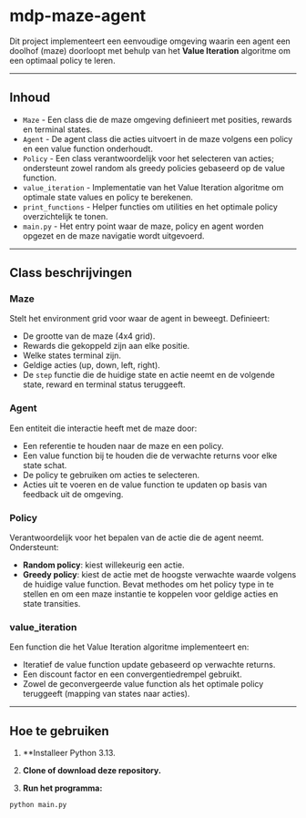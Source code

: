 # mdp-maze-agent
Dit project implementeert een eenvoudige omgeving waarin een agent een doolhof (maze) doorloopt met behulp van het **Value Iteration** algoritme om een optimaal policy te leren.

---

## Inhoud

- `Maze` - Een class die de maze omgeving definieert met posities, rewards en terminal states.
- `Agent` - De agent class die acties uitvoert in de maze volgens een policy en een value function onderhoudt.
- `Policy` - Een class verantwoordelijk voor het selecteren van acties; ondersteunt zowel random als greedy policies gebaseerd op de value function.
- `value_iteration` - Implementatie van het Value Iteration algoritme om optimale state values en policy te berekenen.
- `print_functions` - Helper functies om utilities en het optimale policy overzichtelijk te tonen.
- `main.py` - Het entry point waar de maze, policy en agent worden opgezet en de maze navigatie wordt uitgevoerd.

---

## Class beschrijvingen

### Maze
Stelt het environment grid voor waar de agent in beweegt. Definieert:
- De grootte van de maze (4x4 grid).
- Rewards die gekoppeld zijn aan elke positie.
- Welke states terminal zijn.
- Geldige acties (up, down, left, right).
- De `step` functie die de huidige state en actie neemt en de volgende state, reward en terminal status teruggeeft.

### Agent
Een entiteit die interactie heeft met de maze door:
- Een referentie te houden naar de maze en een policy.
- Een value function bij te houden die de verwachte returns voor elke state schat.
- De policy te gebruiken om acties te selecteren.
- Acties uit te voeren en de value function te updaten op basis van feedback uit de omgeving.

### Policy
Verantwoordelijk voor het bepalen van de actie die de agent neemt. Ondersteunt:
- **Random policy**: kiest willekeurig een actie.
- **Greedy policy**: kiest de actie met de hoogste verwachte waarde volgens de huidige value function.
Bevat methodes om het policy type in te stellen en om een maze instantie te koppelen voor geldige acties en state transities.

### value_iteration
Een function die het Value Iteration algoritme implementeert en:
- Iteratief de value function update gebaseerd op verwachte returns.
- Een discount factor en een convergentiedrempel gebruikt.
- Zowel de geconvergeerde value function als het optimale policy teruggeeft (mapping van states naar acties).

---

## Hoe te gebruiken

1. **Installeer Python 3.13.

2. **Clone of download deze repository.**

3. **Run het programma:**

```bash
python main.py
